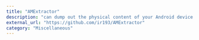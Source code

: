 ```yaml
---
title: "AMExtractor"
description: "can dump out the physical content of your Android device even without kernel source code."
external_url: "https://github.com/ir193/AMExtractor"
category: "Miscellaneous"
---
```


